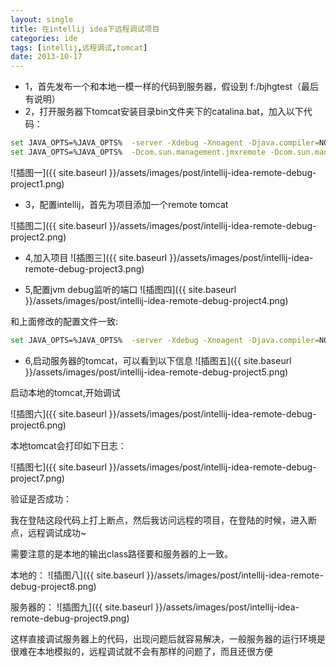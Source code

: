 ```yaml
---
layout: single
title: 在intellij idea下远程调试项目
categories: ide
tags: [intellij,远程调试,tomcat]
date: 2013-10-17
---
```


- 1，首先发布一个和本地一模一样的代码到服务器，假设到 f:/bjhgtest（最后有说明）
- 2，打开服务器下tomcat安装目录bin文件夹下的catalina.bat，加入以下代码：

<!--more-->
```bash
set JAVA_OPTS=%JAVA_OPTS%  -server -Xdebug -Xnoagent -Djava.compiler=NONE -Xrunjdwp:transport=dt_socket,address=54341,server=y,suspend=n
set JAVA_OPTS=%JAVA_OPTS%  -Dcom.sun.management.jmxremote -Dcom.sun.management.jmxremote.port=1099 -Dcom.sun.management.jmxremote.ssl=false -Dcom.sun.management.jmxremote.authenticate=false
```

![插图一]({{ site.baseurl }}/assets/images/post/intellij-idea-remote-debug-project1.png)

- 3，配置intellij，首先为项目添加一个remote tomcat

![插图二]({{ site.baseurl }}/assets/images/post/intellij-idea-remote-debug-project2.png)

- 4,加入项目
![插图三]({{ site.baseurl }}/assets/images/post/intellij-idea-remote-debug-project3.png)

- 5,配置jvm debug监听的端口
![插图四]({{ site.baseurl }}/assets/images/post/intellij-idea-remote-debug-project4.png)

和上面修改的配置文件一致:
```bash
set JAVA_OPTS=%JAVA_OPTS%  -server -Xdebug -Xnoagent -Djava.compiler=NONE -Xrunjdwp:transport=dt_socket,address=54341,server=y,suspend=n
```

- 6,启动服务器的tomcat，可以看到以下信息
![插图五]({{ site.baseurl }}/assets/images/post/intellij-idea-remote-debug-project5.png)

启动本地的tomcat,开始调试

![插图六]({{ site.baseurl }}/assets/images/post/intellij-idea-remote-debug-project6.png)

本地tomcat会打印如下日志：

![插图七]({{ site.baseurl }}/assets/images/post/intellij-idea-remote-debug-project7.png)


验证是否成功：

我在登陆这段代码上打上断点，然后我访问远程的项目，在登陆的时候，进入断点，远程调试成功~

需要注意的是本地的输出class路径要和服务器的上一致。

本地的：
![插图八]({{ site.baseurl }}/assets/images/post/intellij-idea-remote-debug-project8.png)

服务器的：
![插图九]({{ site.baseurl }}/assets/images/post/intellij-idea-remote-debug-project9.png)

这样直接调试服务器上的代码，出现问题后就容易解决，一般服务器的运行环境是很难在本地模拟的，远程调试就不会有那样的问题了，而且还很方便
